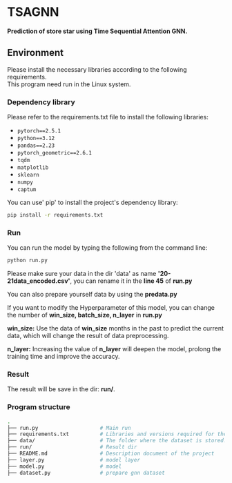 # TSAGNN
**Prediction of store star using Time Sequential Attention GNN.**

## Environment

Please install the necessary libraries according to the following requirements.  
This program need run in the Linux system.

### Dependency library

Please refer to the requirements.txt file to install the following libraries:

- `pytorch==2.5.1`
- `python==3.12`
- `pandas==2.23`
- `pytorch_geometric==2.6.1`
- `tqdm`
- `matplotlib`
- `sklearn`
- `numpy`
- `captum`

You can use' pip' to install the project's dependency library:

```bash
pip install -r requirements.txt
```
### Run

You can run the model by typing the following from the command line:

```bash
python run.py
```
Please make sure your data in the dir 'data' as name **'20-21data_encoded.csv'**, you can rename it in the **line 45** of **run.py**  

You can also prepare yourself data by using the **predata.py**  

If you want to modify the Hyperparameter of this model, you can change the number of **win_size, batch_size, n_layer** in **run.py**  

**win_size:** Use the data of **win_size** months in the past to predict the current data, which will change the result of data preprocessing.  

**n_layer:** Increasing the value of **n_layer** will deepen the model, prolong the training time and improve the accuracy. 

### Result
The result will be save in the dir: **run/**.

### Program structure
```bash
.
├── run.py                    # Main run 
├── requirements.txt          # Libraries and versions required for the project
├── data/                     # The folder where the dataset is stored.
├── run/                      # Result dir
├── README.md                 # Description document of the project
├── layer.py                  # model layer
├── model.py                  # model
├── dataset.py                # prepare gnn dataset
```

